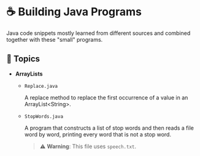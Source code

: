 # ☕ Building Java Programs 
Java code snippets mostly learned from different sources and combined together with these "small" programs.

## 🛑 Topics

- **ArrayLists**

  - `Replace.java`
  
      A replace method to replace the first occurrence of a 
      value in an ArrayList\<String\>.

  - `StopWords.java`
      
      A program that constructs a list of stop words and then 
      reads a file word by word, printing every word that is not 
      a stop word.      
      > ⚠ **Warning**: This file uses `speech.txt`.